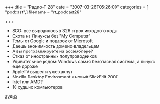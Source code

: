 +++
title = "Радио-T 28"
date = "2007-03-26T05:26:00"
categories = [ "podcast",]
filename = "rt_podcast28"

+++

- SCO: все выродилось в 326 строк исходного кода
- Охота на Линуксы без "My Computer"
- Темы от Google и подарок от Microsoft
- Даешь анонимность домено-владельцам
- А вы программируете на ассемблере?
- Отказ от иностранных полупроводников
- Удивительное рядом: Windows самая безопасная система, а линукс еще дороже
- AppleTV вышел и уже хакнут
- Mozilla Desktop Environment и новый SlickEdit 2007
- Intel или AMD?
- 10 худших компьютеров

[аудио](https://cdn.radio-t.com/rt_podcast28.mp3)
<audio src="https://cdn.radio-t.com/rt_podcast28.mp3" preload="none"></audio>